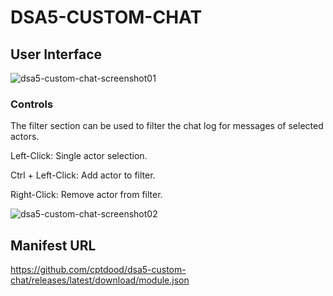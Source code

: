 # DSA5-CUSTOM-CHAT

## User Interface
![dsa5-custom-chat-screenshot01](https://user-images.githubusercontent.com/23342734/145721342-a26ac68a-1708-4d0d-8d8b-efab58d972d9.png)

### Controls
The filter section can be used to filter the chat log for messages of selected actors.

Left-Click: Single actor selection.

Ctrl + Left-Click: Add actor to filter.

Right-Click: Remove actor from filter.

![dsa5-custom-chat-screenshot02](https://user-images.githubusercontent.com/23342734/145721500-1e88c101-9853-4cc2-a5c7-f52463d88238.png)


## Manifest URL
https://github.com/cptdood/dsa5-custom-chat/releases/latest/download/module.json
